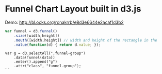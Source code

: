 # Funnel Chart Layout built in d3.js

Demo: <http://bl.ocks.org/ronakrrb/e8d3e6644e2acaf1d3b2>

```js
var funnel = d3.funnel()
    .size([width,height])
    .mouth([width,height]) // width and height of the rectangle in the funnel
    .value(function(d) { return d.value; });
```

```
var g = d3.selectAll(".funnel-group")
    .data(funnel(data))
    .enter().append("g")
    .attr("class", "funnel-group");
``
